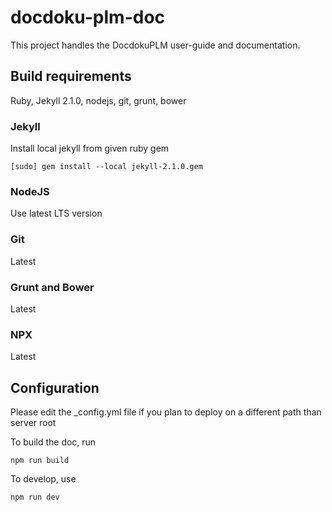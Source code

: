 docdoku-plm-doc
===============

This project handles the DocdokuPLM user-guide and documentation.

## Build requirements

Ruby, Jekyll 2.1.0, nodejs, git, grunt, bower

### Jekyll

Install local jekyll from given ruby gem

	[sudo] gem install --local jekyll-2.1.0.gem

### NodeJS
Use latest LTS version

### Git

Latest

### Grunt and Bower

Latest

### NPX

Latest


## Configuration

Please edit the \_config.yml file if you plan to deploy on a different path than server root

To build the doc, run 

	npm run build

To develop, use
	
	npm run dev
